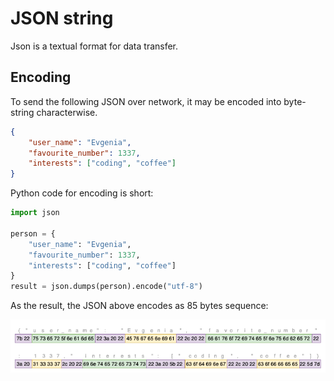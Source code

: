 # JSON string

Json is a textual format for data transfer. 

## Encoding 

To send the following JSON over network, it may be encoded into byte-string characterwise.

```json
{
    "user_name": "Evgenia",
    "favourite_number": 1337,
    "interests": ["coding", "coffee"]
}
```

Python code for encoding is short:

```python
import json

person = {
    "user_name": "Evgenia",
    "favourite_number": 1337,
    "interests": ["coding", "coffee"]
}
result = json.dumps(person).encode("utf-8")
```

As the result, the JSON above encodes as 85 bytes sequence:

![](https://raw.githubusercontent.com/Genvekt/data-encoding-techniques/main/images/json_string.png)

